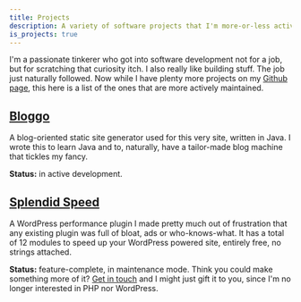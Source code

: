 ```yaml
---
title: Projects
description: A variety of software projects that I'm more-or-less actively working on.
is_projects: true
---
```


I'm a passionate tinkerer who got into software development not for a job, but 
for scratching that curiosity itch. I also really like building stuff. The
job just naturally followed. Now while I have plenty more projects on my
[Github page](https://github.com/soynomm), this here is a list of the ones that are more actively 
maintained.

## [Bloggo](https://github.com/soynomm/bloggo)

A blog-oriented static site generator used for this very site, written in 
Java. I wrote this to learn Java and to, naturally, have a tailor-made blog 
machine that tickles my fancy.

**Status:** in active development.

## [Splendid Speed](https://wordpress.org/plugins/splendid-speed/)

A WordPress performance plugin I made pretty much out of frustration that any 
existing plugin was full of bloat, ads or who-knows-what. It has a total of 12
modules to speed up your WordPress powered site, entirely free, no strings attached.

**Status:** feature-complete, in maintenance mode. Think you could make something more of it? [Get in touch](mailto:nomm@nomm.xyz) and I might just gift it to you, since I'm no longer interested in PHP nor WordPress.